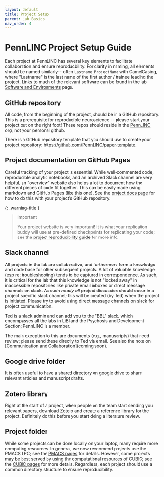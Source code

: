 ```yaml
---
layout: default
title: Project Setup
parent: Lab Basics
nav_order: 4
---
```


# PennLINC Project Setup Guide

Each project at PennLINC has several key elements to facilitate collaboration and ensure reproducbility.
For clarity in naming, all elements should be named similarly-- often ```Lastname_ProjectName``` with CamelCasing, where "Lastname" is the last name of the first author / trainee leading the project.
Links to much of the relevant software can be found in the lab [Software and Environments](https://pennlinc.github.io/docs/Basics/basics/) page.


## GitHub repository

All code, from the beginning of the project, should be in a GitHub repository.
This is a prerequisite for reproducible neuroscience -- please start your project out on the right foot!
These repos should reside in the [PennLINC org](www.github.com/PennLINC), not your personal github.

There is a GitHub repository template that you should use to create your project repository: <https://github.com/PennLINC/paper-template>.


## Project documentation on GitHub Pages

Careful tracking of your project is essential.
While well-commented code, reproducible analytic notebooks, and an archived Slack channel are very helpful,
an "overview" website also helps a lot to document how the different pieces of code fit together.
This can be easily made using markdown and GitHub Pages (like this one).
See the [project docs page](/docs/documentation/project-documentation) for how to do this with your project's GitHub repository.

{: .warning-title }
> Important
>
> Your project website is very important!
> It is what your replication buddy will use at pre-defined checkpoints for replicating your code;
> see the [project reproducibility guide](/docs/LabHome/ReproSystem) for more info.


## Slack channel

All projects in the lab are collaborative, and furthermore form a knowledge and code base for other subsequent projects.
A lot of valuable knowledge (esp re: troubleshooting) tends to be captured in correspondence.
As such, it is critical for the lab that this knowledge is not "locked away" in inaccessible repositories like private email inboxes or direct message channels on slack.
As such _nearly all_ project discussion should occur in a project specific slack channel; this will be created (by Ted) when the project is initiated.
Please try to avoid using direct message channels on slack for project communication.

Ted is a slack admin and can add you to the "BBL" slack, which encompasses all the labs in LiBI and the Psychosis and Development Section;
PennLINC is a member.

The main execption to this are documents (e.g., manuscripts) that need review; please send these directly to Ted via email.
See also the note on [Communication and Collaboration](coming soon).


## Google drive folder

It is often useful to have a shared directory on google drive to share relevant articles and manuscript drafts.


## Zotero library

Right at the start of a project, when people on the team start sending you relevant papers, download Zotero and create a reference library for the project.
Definitely do this before you start doing a literature review.


## Project folder

While some projects can be done locally on your laptop, many require more computing resources.
In general, we now reccomend projects use the PMACS LPC; see the [PMACS pages](/docs/pmacs) for details.
However, some projects may be best served by using the computational resources of CUBIC;
see the [CUBIC pages](/docs/cubic) for more details.
Regardless, each project should use a common directory structure to ensure reproducibility.
